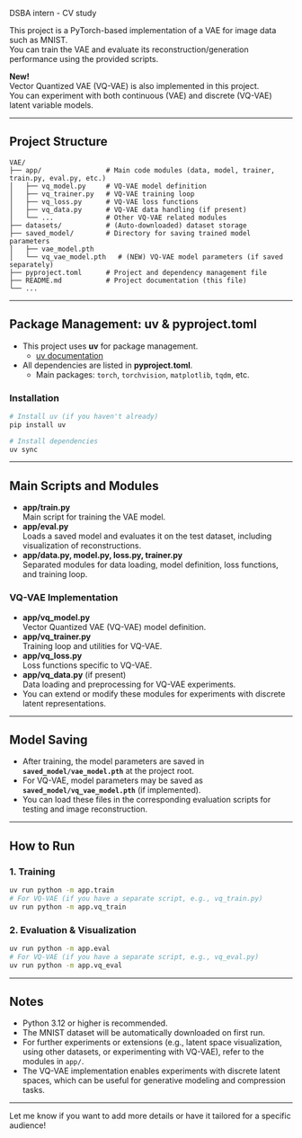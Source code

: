 DSBA intern - CV study

This project is a PyTorch-based implementation of a VAE for image data such as MNIST.  
You can train the VAE and evaluate its reconstruction/generation performance using the provided scripts.  

**New!**  
Vector Quantized VAE (VQ-VAE) is also implemented in this project.  
You can experiment with both continuous (VAE) and discrete (VQ-VAE) latent variable models.

---

## Project Structure

```
VAE/
├── app/                # Main code modules (data, model, trainer, train.py, eval.py, etc.)
│   ├── vq_model.py     # VQ-VAE model definition
│   ├── vq_trainer.py   # VQ-VAE training loop
│   ├── vq_loss.py      # VQ-VAE loss functions
│   ├── vq_data.py      # VQ-VAE data handling (if present)
│   └── ...             # Other VQ-VAE related modules
├── datasets/           # (Auto-downloaded) dataset storage
├── saved_model/        # Directory for saving trained model parameters
│   ├── vae_model.pth
│   └── vq_vae_model.pth   # (NEW) VQ-VAE model parameters (if saved separately)
├── pyproject.toml      # Project and dependency management file
├── README.md           # Project documentation (this file)
└── ...
```

---

## Package Management: uv & pyproject.toml

- This project uses **uv** for package management.
    - [uv documentation](https://github.com/astral-sh/uv)
- All dependencies are listed in **pyproject.toml**.
    - Main packages: `torch`, `torchvision`, `matplotlib`, `tqdm`, etc.

### Installation

```bash
# Install uv (if you haven't already)
pip install uv

# Install dependencies
uv sync
```

---

## Main Scripts and Modules

- **app/train.py**  
  Main script for training the VAE model.
- **app/eval.py**  
  Loads a saved model and evaluates it on the test dataset, including visualization of reconstructions.
- **app/data.py, model.py, loss.py, trainer.py**  
  Separated modules for data loading, model definition, loss functions, and training loop.

### VQ-VAE Implementation

- **app/vq_model.py**  
  Vector Quantized VAE (VQ-VAE) model definition.
- **app/vq_trainer.py**  
  Training loop and utilities for VQ-VAE.
- **app/vq_loss.py**  
  Loss functions specific to VQ-VAE.
- **app/vq_data.py** (if present)  
  Data loading and preprocessing for VQ-VAE experiments.
- You can extend or modify these modules for experiments with discrete latent representations.

---

## Model Saving

- After training, the model parameters are saved in **`saved_model/vae_model.pth`** at the project root.
- For VQ-VAE, model parameters may be saved as **`saved_model/vq_vae_model.pth`** (if implemented).
- You can load these files in the corresponding evaluation scripts for testing and image reconstruction.

---

## How to Run

### 1. Training

```bash
uv run python -m app.train
# For VQ-VAE (if you have a separate script, e.g., vq_train.py)
uv run python -m app.vq_train
```

### 2. Evaluation & Visualization

```bash
uv run python -m app.eval
# For VQ-VAE (if you have a separate script, e.g., vq_eval.py)
uv run python -m app.vq_eval
```

---

## Notes

- Python 3.12 or higher is recommended.
- The MNIST dataset will be automatically downloaded on first run.
- For further experiments or extensions (e.g., latent space visualization, using other datasets, or experimenting with VQ-VAE), refer to the modules in `app/`.
- The VQ-VAE implementation enables experiments with discrete latent spaces, which can be useful for generative modeling and compression tasks.

---

Let me know if you want to add more details or have it tailored for a specific audience!

